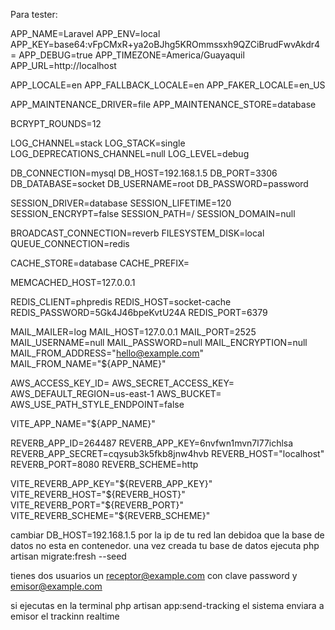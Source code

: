 Para tester:

APP_NAME=Laravel
APP_ENV=local
APP_KEY=base64:vFpCMxR+ya2oBJhg5KROmmssxh9QZCiBrudFwvAkdr4=
APP_DEBUG=true
APP_TIMEZONE=America/Guayaquil
APP_URL=http://localhost

APP_LOCALE=en
APP_FALLBACK_LOCALE=en
APP_FAKER_LOCALE=en_US

APP_MAINTENANCE_DRIVER=file
APP_MAINTENANCE_STORE=database

BCRYPT_ROUNDS=12

LOG_CHANNEL=stack
LOG_STACK=single
LOG_DEPRECATIONS_CHANNEL=null
LOG_LEVEL=debug

DB_CONNECTION=mysql
DB_HOST=192.168.1.5
DB_PORT=3306
DB_DATABASE=socket
DB_USERNAME=root
DB_PASSWORD=password

SESSION_DRIVER=database
SESSION_LIFETIME=120
SESSION_ENCRYPT=false
SESSION_PATH=/
SESSION_DOMAIN=null

BROADCAST_CONNECTION=reverb
FILESYSTEM_DISK=local
QUEUE_CONNECTION=redis

CACHE_STORE=database
CACHE_PREFIX=

MEMCACHED_HOST=127.0.0.1

REDIS_CLIENT=phpredis
REDIS_HOST=socket-cache
REDIS_PASSWORD=5Gk4J46bpeKvtU24A
REDIS_PORT=6379

MAIL_MAILER=log
MAIL_HOST=127.0.0.1
MAIL_PORT=2525
MAIL_USERNAME=null
MAIL_PASSWORD=null
MAIL_ENCRYPTION=null
MAIL_FROM_ADDRESS="hello@example.com"
MAIL_FROM_NAME="${APP_NAME}"

AWS_ACCESS_KEY_ID=
AWS_SECRET_ACCESS_KEY=
AWS_DEFAULT_REGION=us-east-1
AWS_BUCKET=
AWS_USE_PATH_STYLE_ENDPOINT=false

VITE_APP_NAME="${APP_NAME}"

REVERB_APP_ID=264487
REVERB_APP_KEY=6nvfwn1mvn7l77ichlsa
REVERB_APP_SECRET=cqysub3k5fkb8jnw4hvb
REVERB_HOST="localhost"
REVERB_PORT=8080
REVERB_SCHEME=http

VITE_REVERB_APP_KEY="${REVERB_APP_KEY}"
VITE_REVERB_HOST="${REVERB_HOST}"
VITE_REVERB_PORT="${REVERB_PORT}"
VITE_REVERB_SCHEME="${REVERB_SCHEME}"


cambiar DB_HOST=192.168.1.5 por la ip de tu red lan debidoa  que la base de datos no esta en contenedor.
una vez creada tu base de datos ejecuta php artisan migrate:fresh --seed

tienes dos usuarios un receptor@example.com con clave password y emisor@example.com

si ejecutas en la terminal php artisan app:send-tracking el sistema enviara a emisor el trackinn realtime

